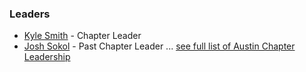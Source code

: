 ### Leaders

* [Kyle Smith](mailto://kyle.smith@owasp.org) - Chapter Leader
* [Josh Sokol](mailto://josh.sokol@owasp.org) - Past Chapter Leader
... [see full list of Austin Chapter Leadership](leadership.md)
